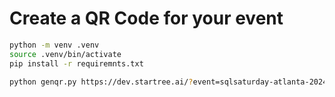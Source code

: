 # Create a QR Code for your event

```bash
python -m venv .venv
source .venv/bin/activate
pip install -r requiremnts.txt

python genqr.py https://dev.startree.ai/?event=sqlsaturday-atlanta-2024
```

